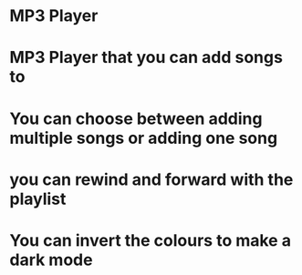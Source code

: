 # MP3 Player
# MP3 Player that you can add songs to  
# You can choose between adding multiple songs or adding one song  
# you can rewind and forward with the playlist  
# You can invert the colours to make a dark mode   
